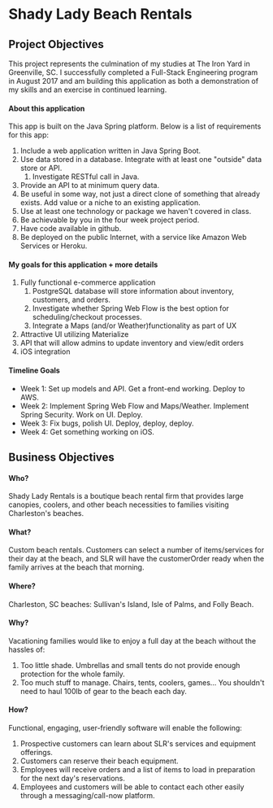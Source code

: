 # Shady Lady Beach Rentals

## Project Objectives
This project represents the culmination of my studies at The Iron Yard in Greenville, SC. I successfully completed a Full-Stack Engineering program in August 2017 and am building this application as both a demonstration of my skills and an exercise in continued learning.

#### About this application
This app is built on the Java Spring platform. Below is a list of requirements for this app:
1. Include a web application written in Java Spring Boot.
1. Use data stored in a database.
Integrate with at least one "outside" data store or API.
    1. Investigate RESTful call in Java.
1. Provide an API to at minimum query data.
1. Be useful in some way, not just a direct clone of something that already exists. Add value or a niche to an existing application.
1. Use at least one technology or package we haven't covered in class.
1. Be achievable by you in the four week project period.
1. Have code available in github.
1. Be deployed on the public Internet, with a service like Amazon Web Services or Heroku.

#### My goals for this application + more details
1. Fully functional e-commerce application
    1. PostgreSQL database will store information about inventory, customers, and orders.
    1. Investigate whether Spring Web Flow is the best option for scheduling/checkout processes.
    1. Integrate a Maps (and/or Weather)functionality as part of UX
1. Attractive UI utilizing Materialize
1. API that will allow admins to update inventory and view/edit orders
1. iOS integration

#### Timeline Goals
* Week 1: Set up models and API. Get a front-end working. Deploy to AWS.
* Week 2: Implement Spring Web Flow and Maps/Weather. Implement Spring Security. Work on UI. Deploy.
* Week 3: Fix bugs, polish UI. Deploy, deploy, deploy.
* Week 4: Get something working on iOS.


## Business Objectives
#### Who?
Shady Lady Rentals is a boutique beach rental firm that provides large canopies, coolers, and other beach necessities to families visiting Charleston's beaches.

#### What?
Custom beach rentals. Customers can select a number of items/services for their day at the beach, and SLR will have the customerOrder ready when the family arrives at the beach that morning.

#### Where?
Charleston, SC beaches: Sullivan's Island, Isle of Palms, and Folly Beach.

#### Why?
Vacationing families would like to enjoy a full day at the beach without the hassles of:
1. Too little shade. Umbrellas and small tents do not provide enough protection for the whole family.
1. Too much stuff to manage. Chairs, tents, coolers, games... You shouldn't need to haul 100lb of gear to the beach each day.

#### How?
Functional, engaging, user-friendly software will enable the following:
1. Prospective customers can learn about SLR's services and equipment offerings.
1. Customers can reserve their beach equipment.
1. Employees will receive orders and a list of items to load in preparation for the next day's reservations.
1. Employees and customers will be able to contact each other easily through a messaging/call-now platform.
